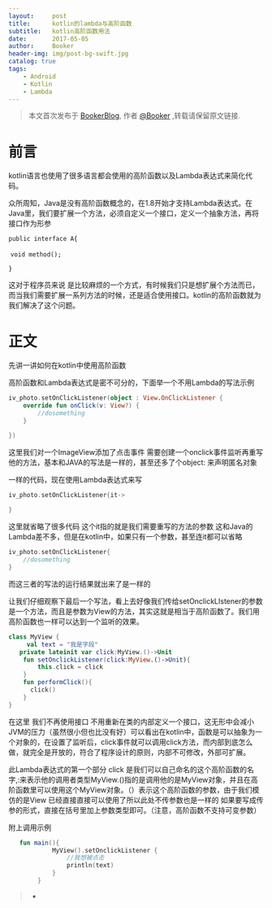 ```yaml
---
layout:     post
title:      kotlin的lambda与高阶函数
subtitle:   kotlin高阶函数用法
date:       2017-05-05
author:     Booker
header-img: img/post-bg-swift.jpg
catalog: true
tags:
    - Android
    - Kotlin
    - Lambda
---
```



> 本文首次发布于 [BookerBlog](http://stephengiant.github.io), 作者 [@Booker](http://github.com/StephenGiant) ,转载请保留原文链接.

# 前言

kotlin语言也使用了很多语言都会使用的高阶函数以及Lambda表达式来简化代码。

众所周知，Java是没有高阶函数概念的，在1.8开始才支持Lambda表达式。在Java里，我们要扩展一个方法，必须自定义一个接口，定义一个抽象方法，再将接口作为形参

`public interface A{`

​			`void method();`

`}`



这对于程序员来说 是比较麻烦的一个方式，有时候我们只是想扩展个方法而已，而当我们需要扩展一系列方法的时候，还是适合使用接口。kotlin的高阶函数就为我们解决了这个问题。

# 正文

先讲一讲如何在kotlin中使用高阶函数

高阶函数和Lambda表达式是密不可分的，下面举一个不用Lambda的写法示例

```kotlin
iv_photo.setOnClickListener(object : View.OnClickListener {
    override fun onClick(v: View?) {
        //dosomething
    }

})
```

这里我们对一个ImageView添加了点击事件 需要创建一个onclick事件监听再重写他的方法，基本和JAVA的写法是一样的，甚至还多了个object: 来声明匿名对象

一样的代码，现在使用Lambda表达式来写

```kotlin
iv_photo.setOnClickListener{it->
    
}
```

这里就省略了很多代码 这个it指的就是我们需要重写的方法的参数 这和Java的Lambda差不多，但是在kotlin中，如果只有一个参数，甚至连it都可以省略

```kotlin
iv_photo.setOnClickListener{
    //dosomething
}
```

而这三者的写法的运行结果就出来了是一样的

让我们仔细观察下最后一个写法，看上去好像我们传给setOnclickLIstener的参数是一个方法，而且是参数为View的方法，其实这就是相当于高阶函数了。我们用高阶函数也一样可以达到一个监听的效果。

```kotlin
class MyView {
     val text = "我是字段"
   private lateinit var click:MyView.()->Unit
    fun setOnclickListener(click:MyView.()->Unit){
        this.click = click
    }
    fun performClick(){
      click()
    }
}
```

在这里 我们不再使用接口 不用重新在类的内部定义一个接口，这无形中会减小JVM的压力（虽然很小但也比没有好）可以看出在kotlin中，函数是可以抽象为一个对象的，在设置了监听后，click事件就可以调用click方法，而内部到底怎么做，就完全是开放的，符合了程序设计的原则，内部不可修改，外部可扩展。

此Lambda表达式的第一个部分 click 是我们可以自己命名的这个高阶函数的名字,:来表示他的调用者类型MyView.()指的是调用他的是MyView对象，并且在高阶函数里可以使用这个MyView对象。（）表示这个高阶函数的参数，由于我们模仿的是View 已经直接直接可以使用了所以此处不传参数也是一样的 如果要写成传参的形式，直接在括号里加上参数类型即可。（注意，高阶函数不支持可变参数）

附上调用示例

```kotlin
   fun main(){
            MyView().setOnclickListener {
                //我想被点击
                println(text)
            }
        }
```

> - 

